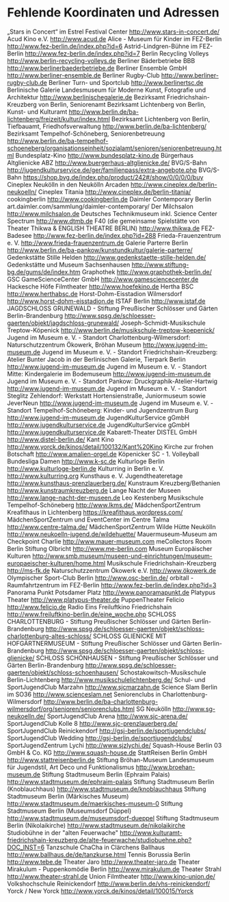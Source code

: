 ﻿# Fehlende Koordinaten und Adressen

„Stars in Concert“ im Estrel Festival Center	http://www.stars-in-concert.de/
Acud Kino e.V.	http://www.acud.de
Alice - Museum für Kinder im FEZ-Berlin	http://www.fez-berlin.de/index.php?id=6
Astrid-Lindgren-Bühne im FEZ-Berlin	http://www.fez-berlin.de/index.php?id=7
Berlin Recycling Volleys	http://www.berlin-recycling-volleys.de
Berliner Bäderbetriebe BBB	http://www.berlinerbaederbetriebe.de
Berliner Ensemble GmbH	http://www.berliner-ensemble.de
Berliner Rugby-Club	http://www.berliner-rugby-club.de
Berliner Turn- und Sportclub	http://www.berlinertsc.de
Berlinische Galerie Landesmuseum für Moderne Kunst, Fotografie und Architektur	http://www.berlinischegalerie.de
Bezirksamt Friedrichshain-Kreuzberg von Berlin, Seniorenamt	
Bezirksamt Lichtenberg von Berlin, Kunst- und Kulturamt	http://www.berlin.de/ba-lichtenberg/freizeit/kultur/index.html
Bezirksamt Lichtenberg von Berlin, Tiefbauamt, Friedhofsverwaltung	http://www.berlin.de/ba-lichtenberg/
Bezirksamt Tempelhof-Schöneberg, Seniorenbetreuung	http://www.berlin.de/ba-tempelhof-schoeneberg/organisationseinheit/sozialamt/senioren/seniorenbetreuung.html
Bundesplatz-Kino	http://www.bundesplatz-kino.de
Bürgerhaus Altglienicke ABZ	http://www.buergerhaus-altglienicke.de/
BVG/S-Bahn	http://jugendkulturservice.de/ger/familienpass/extra-angebote.php
BVG/S-Bahn	https://shop.bvg.de/index.php/product/242#/show/0/0/0/0/buy
Cineplex Neukölln in den Neukölln Arcaden	http://www.cineplex.de/berlin-neukoelln/
Cineplex Titania	http://www.cineplex.de/berlin-titania/
cookingberlin	http://www.cookingberlin.de
Daimler Contemporary Berlin	art.daimler.com/sammlung/daimler-contemporary/
Der Milchsalon	http://www.milchsalon.de
Deutsches Technikmuseum inkl. Science Center Spectrum	http://www.dtmb.de
F40 (die gemeinsame Spielstätte von Theater Thikwa & ENGLISH THEATRE BERLIN)	http://www.thikwa.de
FEZ-Badesee	http://www.fez-berlin.de/index.php?id=288
Frieda-Frauenzentrum e. V.	http://www.frieda-frauenzentrum.de
Galerie Parterre Berlin	http://www.berlin.de/ba-pankow/kunstundkultur/galerie-parterre/
Gedenkstätte Stille Helden	http://www.gedenkstaette-stille-helden.de/
Gedenkstätte und Museum Sachsenhausen	http://www.stiftung-bg.de/gums/de/index.htm
Graphothek	http://www.graphothek-berlin.de/
GSC GameScienceCenter GmbH	http://www.gamesciencecenter.de
Hackesche Höfe Filmtheater	http://www.hoefekino.de
Hertha BSC	http://www.herthabsc.de
Horst-Dohm-Eisstadion Wilmersdorf	http://www.horst-dohm-eisstadion.de
ISTAF Berlin	http://www.istaf.de
JAGDSCHLOSS GRUNEWALD - Stiftung Preußischer Schlösser und Gärten Berlin-Brandenburg	http://www.spsg.de/schloesser-gaerten/objekt/jagdschloss-grunewald/
Joseph-Schmidt-Musikschule Treptow-Köpenick	http://www.berlin.de/musikschule-treptow-koepenick/
Jugend im Museum e. V. - Standort Charlottenburg-Wilmersdorf: Naturschutzzentrum Ökowerk, Bröhan Museum	http://www.jugend-im-museum.de
Jugend im Museum e. V. - Standort Friedrichshain-Kreuzberg: Atelier Bunter Jacob in der Berlinischen Galerie, Tierpark Berlin	http://www.jugend-im-museum.de
Jugend im Museum e. V. - Standort Mitte: Kindergalerie im Bodemuseum	http://www.jugend-im-museum.de
Jugend im Museum e. V. - Standort Pankow: Druckgraphik-Atelier-Hartwig	http://www.jugend-im-museum.de
Jugend im Museum e. V. - Standort Steglitz Zehlendorf: Werkstatt Hortensienstraße, Juniormuseum sowie JeverNeun	http://www.jugend-im-museum.de
Jugend im Museum e. V. - Standort Tempelhof-Schöneberg: Kinder- und Jugendzentrum Burg	http://www.jugend-im-museum.de
JugendKulturService gGmbH	http://www.jugendkulturservice.de
JugendKulturService gGmbH	http://www.jugendkulturservice.de
Kabarett-Theater DISTEL GmbH	http://www.distel-berlin.de/
Kant Kino	http://www.yorck.de/kinos/detail/100132/Kant%20Kino
Kirche zur frohen Botschaft	http://www.amalien-orgel.de
Köpenicker SC - 1. Volleyball Bundesliga Damen	http://www.k-sc.de
Kulturloge Berlin	http://www.kulturloge-berlin.de
Kulturring in Berlin e. V.	http://www.kulturring.org
Kunsthaus e. V. Jugendtheateretage	http://www.kunsthaus-prenzlauerberg.de/
Kunstraum Kreuzberg/Bethanien	http://www.kunstraumkreuzberg.de
Lange Nacht der Museen	http://www.lange-nacht-der-museen.de
Leo Kestenberg Musikschule Tempelhof-Schöneberg	http://www.lkms.de/
MädchenSportZentrum Kreafithaus in Lichtenberg	https://kreafithaus.wordpress.com/
MädchenSportZentrum und EventCenter im Centre Talma	http://www.centre-talma.de/
MädchenSportZentrum Wilde Hütte Neukölln	http://www.neukoelln-jugend.de/wildehuette/
Mauermuseum-Museum am Checkpoint Charlie	http://www.mauer-museum.com
meCollectors Room Berlin Stiftung Olbricht	http://www.me-berlin.com
Museum Europäischer Kulturen	http://www.smb.museum/museen-und-einrichtungen/museum-europaeischer-kulturen/home.html
Musikschule Friedrichshain-Kreuzberg	http://ms-fk.de
Naturschutzzentrum Ökowerk e.V.	http://www.ökowerk.de
Olympischer Sport-Club Berlin	http://www.osc-berlin.de/
orbitall - Raumfahrtzentrum im FEZ-Berlin	http://www.fez-berlin.de/index.php?id=3
Panorama Punkt Potsdamer Platz	http://www.panoramapunkt.de
Platypus Theater	http://www.platypus-theater.de
PuppenTheater Felicio	http://www.felicio.de
Radio Eins Freiluftkino Friedrichshain	http://www.freiluftkino-berlin.de/eine_woche.php
SCHLOSS CHARLOTTENBURG - Stiftung Preußischer Schlösser und Gärten Berlin-Brandenburg	http://www.spsg.de/schloesser-gaerten/objekt/schloss-charlottenburg-altes-schloss/
SCHLOSS GLIENICKE MIT HOFGÄRTNERMUSEUM - Stiftung Preußischer Schlösser und Gärten Berlin-Brandenburg	http://www.spsg.de/schloesser-gaerten/objekt/schloss-glienicke/
SCHLOSS SCHÖNHAUSEN - Stiftung Preußischer Schlösser und Gärten Berlin-Brandenburg	http://www.spsg.de/schloesser-gaerten/objekt/schloss-schoenhausen/
Schostakowitsch-Musikschule Berlin-Lichtenberg	http://www.musikschulelichtenberg.de/
Schul- und SportJugendClub Marzahn	http://www.sjcmarzahn.de
Science Slam Berlin im SO36	http://www.scienceslam.net
Seniorenclubs in Charlottenburg-Wilmersdorf	http://www.berlin.de/ba-charlottenburg-wilmersdorf/org/senioren/seniorenclubs.html
SG Neukölln	http://www.sg-neukoelln.de/
SportJugendClub Arena	http://www.sjc-arena.de/
SportJugendClub Kolle 8	http://www.sjc-prenzlauerberg.de/
SportJugendClub Reinickendorf	http://gsj-berlin.de/sportjugendclubs/
SportJugendClub Wedding	http://gsj-berlin.de/sportjugendclubs/
SportJugendZentrum Lychi	http://www.sjzlychi.de/
Squash-House Berlin 03 GmbH & Co. KG	http://www.squash-house.de
StattReisen Berlin GmbH	http://www.stattreisenberlin.de
Stiftung Bröhan-Museum Landesmuseum für Jugendstil, Art Deco und Funktionalismus	http://www.broehan-museum.de
Stiftung Stadtmuseum Berlin (Ephraim Palais)	http://www.stadtmuseum.de/ephraim-palais
Stiftung Stadtmuseum Berlin (Knoblauchhaus)	http://www.stadtmuseum.de/knoblauchhaus
Stiftung Stadtmuseum Berlin (Märkisches Museum)	http://www.stadtmuseum.de/maerkisches-museum-0
Stiftung Stadtmuseum Berlin (Museumsdorf Düppel)	http://www.stadtmuseum.de/museumsdorf-dueppel
Stiftung Stadtmuseum Berlin (Nikolaikirche)	http://www.stadtmuseum.de/nikolaikirche
Studiobühne in der "alten Feuerwache"	http://www.kulturamt-friedrichshain-kreuzberg.de/alte-feuerwache/studiobuehne.php?DOC_INST=6
Tanzschule ChaCha in Clärchens Ballhaus	http://www.ballhaus.de/de/tanzkurse.html
Tennis Borussia Berlin	http://www.tebe.de
Theater Jaro	http://www.theater-jaro.de
Theater Mirakulum - Puppenkomödie Berlin	http://www.mirakulum.de
Theater Strahl	http://www.theater-strahl.de
Union Filmtheater	http://www.kino-union.de/
Volkshochschule Reinickendorf	http://www.berlin.de/vhs-reinickendorf/
Yorck / New Yorck	http://www.yorck.de/kinos/detail/100015/Yorck
